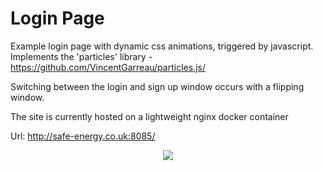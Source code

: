 # Login Page

Example login page with dynamic css animations, triggered by javascript.
Implements the 'particles' library - https://github.com/VincentGarreau/particles.js/

Switching between the login and sign up window occurs with a flipping window.

The site is currently hosted on a lightweight nginx docker container

Url:
http://safe-energy.co.uk:8085/

<p align="center">
  <img src="https://github.com/oliver7011/particles-login/blob/main/img/recording.gif">

</p>
